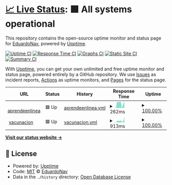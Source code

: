 # [📈 Live Status](https://EDGUS1.github.io/Upptime): <!--live status--> **🟩 All systems operational**

This repository contains the open-source uptime monitor and status page for [EduardoNav](https://EDGUS1.github.io/Upptime), powered by [Upptime](https://github.com/upptime/upptime).

[![Uptime CI](https://github.com/EDGUS1/Upptime/workflows/Uptime%20CI/badge.svg)](https://github.com/EDGUS1/Upptime/actions?query=workflow%3A%22Uptime+CI%22)
[![Response Time CI](https://github.com/EDGUS1/Upptime/workflows/Response%20Time%20CI/badge.svg)](https://github.com/EDGUS1/Upptime/actions?query=workflow%3A%22Response+Time+CI%22)
[![Graphs CI](https://github.com/EDGUS1/Upptime/workflows/Graphs%20CI/badge.svg)](https://github.com/EDGUS1/Upptime/actions?query=workflow%3A%22Graphs+CI%22)
[![Static Site CI](https://github.com/EDGUS1/Upptime/workflows/Static%20Site%20CI/badge.svg)](https://github.com/EDGUS1/Upptime/actions?query=workflow%3A%22Static+Site+CI%22)
[![Summary CI](https://github.com/EDGUS1/Upptime/workflows/Summary%20CI/badge.svg)](https://github.com/EDGUS1/Upptime/actions?query=workflow%3A%22Summary+CI%22)

With [Upptime](https://upptime.js.org), you can get your own unlimited and free uptime monitor and status page, powered entirely by a GitHub repository. We use [Issues](https://github.com/EDGUS1/Upptime/issues) as incident reports, [Actions](https://github.com/EDGUS1/Upptime/actions) as uptime monitors, and [Pages](https://EDGUS1.github.io/Upptime) for the status page.

<!--start: status pages-->
<!-- This summary is generated by Upptime (https://github.com/upptime/upptime) -->
<!-- Do not edit this manually, your changes will be overwritten -->
<!-- prettier-ignore -->
| URL | Status | History | Response Time | Uptime |
| --- | ------ | ------- | ------------- | ------ |
| <img alt="" src="https://favicons.githubusercontent.com/silabo-test.herokuapp.com" height="13"> [aprendeenlinea](https://silabo-test.herokuapp.com/home) | 🟩 Up | [aprendeenlinea.yml](https://github.com/EDGUS1/Upptime/commits/HEAD/history/aprendeenlinea.yml) | <details><summary><img alt="Response time graph" src="./graphs/aprendeenlinea/response-time-week.png" height="20"> 262ms</summary><br><a href="https://EDGUS1.github.io/Upptime/history/aprendeenlinea"><img alt="Response time 245" src="https://img.shields.io/endpoint?url=https%3A%2F%2Fraw.githubusercontent.com%2FEDGUS1%2FUpptime%2FHEAD%2Fapi%2Faprendeenlinea%2Fresponse-time.json"></a><br><a href="https://EDGUS1.github.io/Upptime/history/aprendeenlinea"><img alt="24-hour response time 336" src="https://img.shields.io/endpoint?url=https%3A%2F%2Fraw.githubusercontent.com%2FEDGUS1%2FUpptime%2FHEAD%2Fapi%2Faprendeenlinea%2Fresponse-time-day.json"></a><br><a href="https://EDGUS1.github.io/Upptime/history/aprendeenlinea"><img alt="7-day response time 262" src="https://img.shields.io/endpoint?url=https%3A%2F%2Fraw.githubusercontent.com%2FEDGUS1%2FUpptime%2FHEAD%2Fapi%2Faprendeenlinea%2Fresponse-time-week.json"></a><br><a href="https://EDGUS1.github.io/Upptime/history/aprendeenlinea"><img alt="30-day response time 245" src="https://img.shields.io/endpoint?url=https%3A%2F%2Fraw.githubusercontent.com%2FEDGUS1%2FUpptime%2FHEAD%2Fapi%2Faprendeenlinea%2Fresponse-time-month.json"></a><br><a href="https://EDGUS1.github.io/Upptime/history/aprendeenlinea"><img alt="1-year response time 245" src="https://img.shields.io/endpoint?url=https%3A%2F%2Fraw.githubusercontent.com%2FEDGUS1%2FUpptime%2FHEAD%2Fapi%2Faprendeenlinea%2Fresponse-time-year.json"></a></details> | <details><summary><a href="https://EDGUS1.github.io/Upptime/history/aprendeenlinea">100.00%</a></summary><a href="https://EDGUS1.github.io/Upptime/history/aprendeenlinea"><img alt="All-time uptime 100.00%" src="https://img.shields.io/endpoint?url=https%3A%2F%2Fraw.githubusercontent.com%2FEDGUS1%2FUpptime%2FHEAD%2Fapi%2Faprendeenlinea%2Fuptime.json"></a><br><a href="https://EDGUS1.github.io/Upptime/history/aprendeenlinea"><img alt="24-hour uptime 100.00%" src="https://img.shields.io/endpoint?url=https%3A%2F%2Fraw.githubusercontent.com%2FEDGUS1%2FUpptime%2FHEAD%2Fapi%2Faprendeenlinea%2Fuptime-day.json"></a><br><a href="https://EDGUS1.github.io/Upptime/history/aprendeenlinea"><img alt="7-day uptime 100.00%" src="https://img.shields.io/endpoint?url=https%3A%2F%2Fraw.githubusercontent.com%2FEDGUS1%2FUpptime%2FHEAD%2Fapi%2Faprendeenlinea%2Fuptime-week.json"></a><br><a href="https://EDGUS1.github.io/Upptime/history/aprendeenlinea"><img alt="30-day uptime 100.00%" src="https://img.shields.io/endpoint?url=https%3A%2F%2Fraw.githubusercontent.com%2FEDGUS1%2FUpptime%2FHEAD%2Fapi%2Faprendeenlinea%2Fuptime-month.json"></a><br><a href="https://EDGUS1.github.io/Upptime/history/aprendeenlinea"><img alt="1-year uptime 100.00%" src="https://img.shields.io/endpoint?url=https%3A%2F%2Fraw.githubusercontent.com%2FEDGUS1%2FUpptime%2FHEAD%2Fapi%2Faprendeenlinea%2Fuptime-year.json"></a></details>
| <img alt="" src="https://favicons.githubusercontent.com/amezagacode.herokuapp.com" height="13"> [vacunacion](https://amezagacode.herokuapp.com/) | 🟩 Up | [vacunacion.yml](https://github.com/EDGUS1/Upptime/commits/HEAD/history/vacunacion.yml) | <details><summary><img alt="Response time graph" src="./graphs/vacunacion/response-time-week.png" height="20"> 913ms</summary><br><a href="https://EDGUS1.github.io/Upptime/history/vacunacion"><img alt="Response time 793" src="https://img.shields.io/endpoint?url=https%3A%2F%2Fraw.githubusercontent.com%2FEDGUS1%2FUpptime%2FHEAD%2Fapi%2Fvacunacion%2Fresponse-time.json"></a><br><a href="https://EDGUS1.github.io/Upptime/history/vacunacion"><img alt="24-hour response time 771" src="https://img.shields.io/endpoint?url=https%3A%2F%2Fraw.githubusercontent.com%2FEDGUS1%2FUpptime%2FHEAD%2Fapi%2Fvacunacion%2Fresponse-time-day.json"></a><br><a href="https://EDGUS1.github.io/Upptime/history/vacunacion"><img alt="7-day response time 913" src="https://img.shields.io/endpoint?url=https%3A%2F%2Fraw.githubusercontent.com%2FEDGUS1%2FUpptime%2FHEAD%2Fapi%2Fvacunacion%2Fresponse-time-week.json"></a><br><a href="https://EDGUS1.github.io/Upptime/history/vacunacion"><img alt="30-day response time 793" src="https://img.shields.io/endpoint?url=https%3A%2F%2Fraw.githubusercontent.com%2FEDGUS1%2FUpptime%2FHEAD%2Fapi%2Fvacunacion%2Fresponse-time-month.json"></a><br><a href="https://EDGUS1.github.io/Upptime/history/vacunacion"><img alt="1-year response time 793" src="https://img.shields.io/endpoint?url=https%3A%2F%2Fraw.githubusercontent.com%2FEDGUS1%2FUpptime%2FHEAD%2Fapi%2Fvacunacion%2Fresponse-time-year.json"></a></details> | <details><summary><a href="https://EDGUS1.github.io/Upptime/history/vacunacion">100.00%</a></summary><a href="https://EDGUS1.github.io/Upptime/history/vacunacion"><img alt="All-time uptime 100.00%" src="https://img.shields.io/endpoint?url=https%3A%2F%2Fraw.githubusercontent.com%2FEDGUS1%2FUpptime%2FHEAD%2Fapi%2Fvacunacion%2Fuptime.json"></a><br><a href="https://EDGUS1.github.io/Upptime/history/vacunacion"><img alt="24-hour uptime 100.00%" src="https://img.shields.io/endpoint?url=https%3A%2F%2Fraw.githubusercontent.com%2FEDGUS1%2FUpptime%2FHEAD%2Fapi%2Fvacunacion%2Fuptime-day.json"></a><br><a href="https://EDGUS1.github.io/Upptime/history/vacunacion"><img alt="7-day uptime 100.00%" src="https://img.shields.io/endpoint?url=https%3A%2F%2Fraw.githubusercontent.com%2FEDGUS1%2FUpptime%2FHEAD%2Fapi%2Fvacunacion%2Fuptime-week.json"></a><br><a href="https://EDGUS1.github.io/Upptime/history/vacunacion"><img alt="30-day uptime 100.00%" src="https://img.shields.io/endpoint?url=https%3A%2F%2Fraw.githubusercontent.com%2FEDGUS1%2FUpptime%2FHEAD%2Fapi%2Fvacunacion%2Fuptime-month.json"></a><br><a href="https://EDGUS1.github.io/Upptime/history/vacunacion"><img alt="1-year uptime 100.00%" src="https://img.shields.io/endpoint?url=https%3A%2F%2Fraw.githubusercontent.com%2FEDGUS1%2FUpptime%2FHEAD%2Fapi%2Fvacunacion%2Fuptime-year.json"></a></details>

<!--end: status pages-->

[**Visit our status website →**](https://EDGUS1.github.io/Upptime)

## 📄 License

- Powered by: [Upptime](https://github.com/upptime/upptime)
- Code: [MIT](./LICENSE) © [EduardoNav](https://EDGUS1.github.io/Upptime)
- Data in the `./history` directory: [Open Database License](https://opendatacommons.org/licenses/odbl/1-0/)
